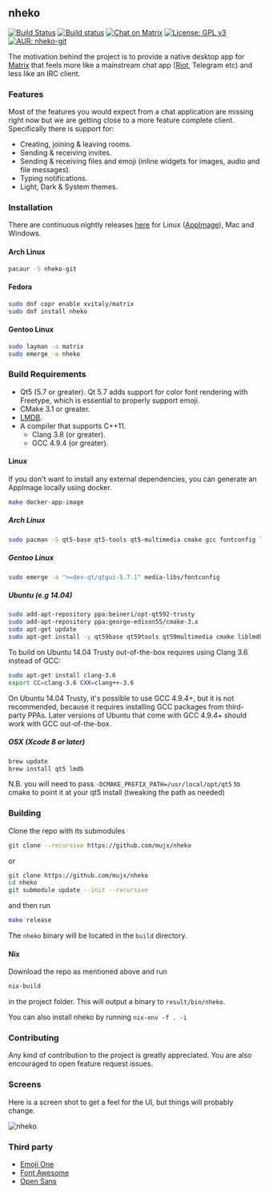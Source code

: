nheko
----
[![Build Status](https://travis-ci.org/mujx/nheko.svg?branch=master)](https://travis-ci.org/mujx/nheko)
[![Build status](https://ci.appveyor.com/api/projects/status/07qrqbfylsg4hw2h/branch/master?svg=true)](https://ci.appveyor.com/project/mujx/nheko/branch/master)
[![Chat on Matrix](https://img.shields.io/badge/chat-on%20matrix-blue.svg)](https://matrix.to/#/#nheko:matrix.org)
[![License: GPL v3](https://img.shields.io/badge/license-GPL%20v3-red.svg)](https://www.gnu.org/licenses/gpl-3.0)
[![AUR: nheko-git](https://img.shields.io/badge/AUR-nheko--git-blue.svg)](https://aur.archlinux.org/packages/nheko-git)

The motivation behind the project is to provide a native desktop app for [Matrix] that
feels more like a mainstream chat app ([Riot], Telegram etc) and less like an IRC client.

### Features

Most of the features you would expect from a chat application are missing right now
but we are getting close to a more feature complete client.
Specifically there is support for:
- Creating, joining & leaving rooms.
- Sending & receiving invites.
- Sending & receiving files and emoji (inline widgets for images, audio and file messages).
- Typing notifications.
- Light, Dark & System themes.

### Installation

There are continuous nightly releases [here](https://github.com/mujx/nheko/releases/tag/nightly) for Linux ([AppImage](https://appimage.org/)), Mac and Windows.

#### Arch Linux
```bash
pacaur -S nheko-git
```

#### Fedora
```bash
sudo dnf copr enable xvitaly/matrix
sudo dnf install nheko
```

#### Gentoo Linux
```bash
sudo layman -a matrix
sudo emerge -a nheko
```

### Build Requirements

- Qt5 (5.7 or greater). Qt 5.7 adds support for color font rendering with
  Freetype, which is essential to properly support emoji.
- CMake 3.1 or greater.
- [LMDB](https://symas.com/lightning-memory-mapped-database/).
- A compiler that supports C++11.
    - Clang 3.8 (or greater).
    - GCC 4.9.4 (or greater).

#### Linux 

If you don't want to install any external dependencies, you can generate an AppImage locally using docker.

```bash
make docker-app-image
```

##### Arch Linux

```bash
sudo pacman -S qt5-base qt5-tools qt5-multimedia cmake gcc fontconfig lmdb
```

##### Gentoo Linux

```bash
sudo emerge -a ">=dev-qt/qtgui-5.7.1" media-libs/fontconfig
```

##### Ubuntu (e.g 14.04)

```bash
sudo add-apt-repository ppa:beineri/opt-qt592-trusty
sudo add-apt-repository ppa:george-edison55/cmake-3.x
sudo apt-get update
sudo apt-get install -y qt59base qt59tools qt59multimedia cmake liblmdb-dev
```

To build on Ubuntu 14.04 Trusty out-of-the-box requires using Clang 3.6 instead of GCC:

```bash
sudo apt-get install clang-3.6
export CC=clang-3.6 CXX=clang++-3.6
```

On Ubuntu 14.04 Trusty, it's possible to use GCC 4.9.4+, but it is not recommended, because it requires installing GCC packages from third-party PPAs.  Later versions of Ubuntu that come with GCC 4.9.4+ should work with GCC out-of-the-box.

##### OSX (Xcode 8 or later)

```bash
brew update
brew install qt5 lmdb
```

N.B. you will need to pass `-DCMAKE_PREFIX_PATH=/usr/local/opt/qt5`
to cmake to point it at your qt5 install (tweaking the path as needed)

### Building

Clone the repo with its submodules

```bash
git clone --recursive https://github.com/mujx/nheko
```
or 
```bash
git clone https://github.com/mujx/nheko
cd nheko
git submodule update --init --recursive
```

and then run

```bash
make release
```

The `nheko` binary will be located in the `build` directory.

#### Nix

Download the repo as mentioned above and run

```bash
nix-build
```

in the project folder. This will output a binary to `result/bin/nheko`.

You can also install nheko by running `nix-env -f . -i`

### Contributing

Any kind of contribution to the project is greatly appreciated. You are also
encouraged to open feature request issues.

### Screens

Here is a screen shot to get a feel for the UI, but things will probably change.

![nheko](https://dl.dropboxusercontent.com/s/umojysx3gv80qs9/nheko-default-theme.png)

### Third party

- [Emoji One](http://emojione.com)
- [Font Awesome](http://fontawesome.io/)
- [Open Sans](https://fonts.google.com/specimen/Open+Sans)

[Matrix]:https://matrix.org
[Riot]:https://riot.im
